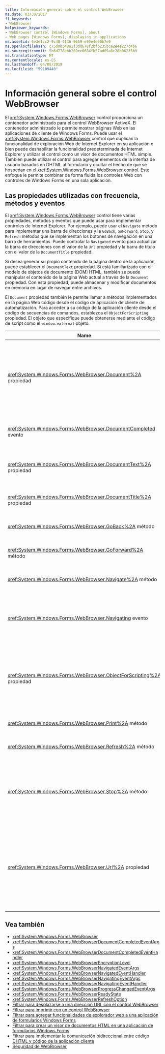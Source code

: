 ```yaml
---
title: Información general sobre el control WebBrowser
ms.date: 03/30/2017
f1_keywords:
- WebBrowser
helpviewer_keywords:
- WebBrowser control [Windows Forms], about
- Web pages [Windows Forms], displaying in applications
ms.assetid: 6e3e1cc2-9c48-4136-9659-e99e4e60b7e9
ms.openlocfilehash: c75d0b348a2f3dd678f2bfb235bce2e4e227c4b6
ms.sourcegitcommit: 5b6d778ebb269ee6684fb57ad69a8c28b06235b9
ms.translationtype: MT
ms.contentlocale: es-ES
ms.lasthandoff: 04/08/2019
ms.locfileid: "59109440"
---
```

# <a name="webbrowser-control-overview"></a>Información general sobre el control WebBrowser
El <xref:System.Windows.Forms.WebBrowser> control proporciona un contenedor administrado para el control WebBrowser ActiveX. El contenedor administrado le permite mostrar páginas Web en las aplicaciones de cliente de Windows Forms. Puede usar el <xref:System.Windows.Forms.WebBrowser> control que duplican la funcionalidad de exploración Web de Internet Explorer en su aplicación o bien puede deshabilitar la funcionalidad predeterminada de Internet Explorer y utilizar el control como un visor de documentos HTML simple. También puede utilizar el control para agregar elementos de la interfaz de usuario basados en DHTML al formulario y ocultar el hecho de que se hospedan en el <xref:System.Windows.Forms.WebBrowser> control. Este enfoque le permite combinar de forma fluida los controles Web con controles de Windows Forms en una sola aplicación.  
  
## <a name="frequently-used-properties-methods-and-events"></a>Las propiedades utilizadas con frecuencia, métodos y eventos  
 El <xref:System.Windows.Forms.WebBrowser> control tiene varias propiedades, métodos y eventos que puede usar para implementar controles de Internet Explorer. Por ejemplo, puede usar el `Navigate` método para implementar una barra de direcciones y la `GoBack`, `GoForward`, `Stop`, y `Refresh` métodos que se implementan los botones de navegación en una barra de herramientas. Puede controlar la `Navigated` evento para actualizar la barra de direcciones con el valor de la `Url` propiedad y la barra de título con el valor de la `DocumentTitle` propiedad.  
  
 Si desea generar su propio contenido de la página dentro de la aplicación, puede establecer el `DocumentText` propiedad. Si está familiarizado con el modelo de objetos de documento (DOM) HTML, también se puede manipular el contenido de la página Web actual a través de la `Document` propiedad. Con esta propiedad, puede almacenar y modificar documentos en memoria en lugar de navegar entre archivos.  
  
 El `Document` propiedad también le permite llamar a métodos implementados en la página Web código desde el código de aplicación de cliente de automatización. Para acceder a su código de la aplicación cliente desde el código de secuencias de comandos, establezca el `ObjectForScripting` propiedad. El objeto que especifique puede obtenerse mediante el código de script como el `window.external` objeto.  
  
|Name|Descripción|  
|----------|-----------------|  
|<xref:System.Windows.Forms.WebBrowser.Document%2A> propiedad|Obtiene un objeto que proporciona acceso administrado para el modelo de objetos de documento (DOM) HTML de la página Web actual.|  
|<xref:System.Windows.Forms.WebBrowser.DocumentCompleted> evento|Se produce cuando finaliza la carga de una página Web.|  
|<xref:System.Windows.Forms.WebBrowser.DocumentText%2A> propiedad|Obtiene o establece el contenido de la página Web actual HTML.|  
|<xref:System.Windows.Forms.WebBrowser.DocumentTitle%2A> propiedad|Obtiene el título de la página Web actual.|  
|<xref:System.Windows.Forms.WebBrowser.GoBack%2A> método|Navega a la página anterior del historial.|  
|<xref:System.Windows.Forms.WebBrowser.GoForward%2A> método|Navega a la página siguiente del historial.|  
|<xref:System.Windows.Forms.WebBrowser.Navigate%2A> método|Navega a la dirección URL especificada.|  
|<xref:System.Windows.Forms.WebBrowser.Navigating> evento|Se produce antes de que comience la exploración, lo que permite cancelar la acción.|  
|<xref:System.Windows.Forms.WebBrowser.ObjectForScripting%2A> propiedad|Obtiene o establece un objeto que puede usar código de scripting de páginas Web para comunicarse con la aplicación.|  
|<xref:System.Windows.Forms.WebBrowser.Print%2A> método|Imprime la página Web actual.|  
|<xref:System.Windows.Forms.WebBrowser.Refresh%2A> método|Vuelve a cargar la página Web actual.|  
|<xref:System.Windows.Forms.WebBrowser.Stop%2A> método|Detiene la exploración actual y detiene los elementos de página dinámica como sonidos y animación.|  
|<xref:System.Windows.Forms.WebBrowser.Url%2A> propiedad|Obtiene o establece la dirección URL de la página Web actual. Al establecer esta propiedad, desplaza el control a la nueva dirección URL.|  
  
## <a name="see-also"></a>Vea también

- <xref:System.Windows.Forms.WebBrowser>
- <xref:System.Windows.Forms.WebBrowserDocumentCompletedEventArgs>
- <xref:System.Windows.Forms.WebBrowserDocumentCompletedEventHandler>
- <xref:System.Windows.Forms.WebBrowserEncryptionLevel>
- <xref:System.Windows.Forms.WebBrowserNavigatedEventArgs>
- <xref:System.Windows.Forms.WebBrowserNavigatedEventHandler>
- <xref:System.Windows.Forms.WebBrowserNavigatingEventArgs>
- <xref:System.Windows.Forms.WebBrowserNavigatingEventHandler>
- <xref:System.Windows.Forms.WebBrowserProgressChangedEventArgs>
- <xref:System.Windows.Forms.WebBrowserReadyState>
- <xref:System.Windows.Forms.WebBrowserRefreshOption>
- [Filtrar para desplazarse a una dirección URL con el control WebBrowser](how-to-navigate-to-a-url-with-the-webbrowser-control.md)
- [Filtrar para imprimir con un control WebBrowser](how-to-print-with-a-webbrowser-control.md)
- [Filtrar para agregar funcionalidades de explorador web a una aplicación de formularios Windows Forms](how-to-add-web-browser-capabilities-to-a-windows-forms-application.md)
- [Filtrar para crear un visor de documentos HTML en una aplicación de formularios Windows Forms](how-to-create-an-html-document-viewer-in-a-windows-forms-application.md)
- [Filtrar para implementar la comunicación bidireccional entre código DHTML y código de la aplicación cliente](implement-two-way-com-between-dhtml-and-client.md)
- [Seguridad de WebBrowser](webbrowser-security.md)
